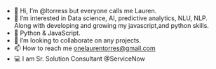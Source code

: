 - 👋 Hi, I’m @ltorress but everyone calls me Lauren. 
- 👀 I’m interested in Data science, AI, predictive analytics, NLU, NLP. Along with developing and growing my javascript,and python skills.
- 🌱 Python & JavaScript.
- 💞️ I’m looking to collaborate on any projects.
- 📫 How to reach me onelaurentorres@gmail.com
- 💻 I am Sr. Solution Consultant @ServiceNow


<!---
ltorress/ltorress is a ✨ special ✨ repository because its `README.md` (this file) appears on your GitHub profile.
You can click the Preview link to take a look at your changes.
--->
